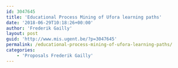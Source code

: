 ```yaml
---
id: 3047645
title: 'Educational Process Mining of Ufora learning paths'
date: '2018-06-29T10:18:26+00:00'
author: 'Frederik Gailly'
layout: post
guid: 'http://www.mis.ugent.be/?p=3047645'
permalink: /educational-process-mining-of-ufora-learning-paths/
categories:
    - 'Proposals Frederik Gailly'
---
```


